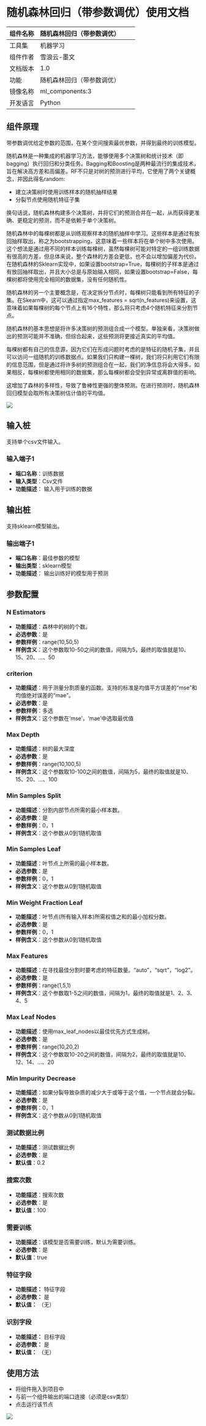 # 随机森林回归（带参数调优）使用文档
| 组件名称 | 随机森林回归（带参数调优） |  |  |
| --- | --- | --- | --- |
| 工具集 | 机器学习 |  |  |
| 组件作者 | 雪浪云-墨文 |  |  |
| 文档版本 | 1.0 |  |  |
| 功能 | 随机森林回归（带参数调优） |  |  |
| 镜像名称 | ml_components:3 |  |  |
| 开发语言 | Python |  |  |

## 组件原理
带参数调优给定参数的范围，在某个空间搜索最优参数，并得到最终的训练模型。

随机森林是一种集成的机器学习方法，能够使用多个决策树和统计技术（即bagging）执行回归和分类任务。Bagging和Boosting是两种最流行的集成技术，旨在解决高方差和高偏差。RF不只是对树的预测进行平均，它使用了两个关键概念，并因此得名random:

- 建立决策树时使用训练样本的随机抽样结果
- 分裂节点使用随机特征子集

换句话说，随机森林构建多个决策树，并将它们的预测合并在一起，从而获得更准确、更稳定的预测，而不是依赖于单个决策树。

随机森林中的每棵树都是从训练观察样本的随机抽样中学习。这些样本是通过有放回抽样取出，称之为bootstrapping，这意味着一些样本将在单个树中多次使用。这个想法是通过用不同的样本训练每棵树，虽然每棵树可能对特定的一组训练数据有很高的方差，但总体来说，整个森林的方差会更低，也不会以增加偏差为代价。在随机森林的Sklearn实现中，如果设置bootstrap=True，每棵树的子样本是通过有放回抽样取出，并且大小总是与原始输入相同，如果设置bootstrap=False，每棵树都将使用完全相同的数据集，没有任何随机性。

随机森林的另一个主要概念是，在决定拆分节点时，每棵树只能看到所有特征的子集。在Skearn中，这可以通过指定max_features = sqrt(n_features)来设置，这意味着如果每棵树的每个节点上有16个特性，那么将只考虑4个随机特征来分割节点。

随机森林的基本思想是将许多决策树的预测组合成一个模型。单独来看，决策树做出的预测可能并不准确，但综合起来，这些预测将更接近真实的平均值。

每棵树都有自己的信息源，因为它们在形成问题时考虑的是特征的随机子集，并且可以访问一组随机的训练数据点。如果我们只构建一棵树，我们将只利用它们有限的信息范围，但是通过将许多树的预测组合在一起，我们的净信息将会大得多。如果相反，每棵树都使用相同的数据集，那么每棵树都会受到异常或离群值的影响。

这增加了森林的多样性，导致了鲁棒性更强的整体预测。在进行预测时，随机森林回归模型会取所有决策树估计值的平均值。

![](./img/10.png)
## 输入桩
支持单个csv文件输入。
### 输入端子1

- **端口名称**：训练数据
- **输入类型**：Csv文件
- **功能描述**： 输入用于训练的数据
## 输出桩
支持sklearn模型输出。
### 输出端子1

- **端口名称**：最佳参数的模型
- **输出类型**：sklearn模型
- **功能描述**： 输出训练好的模型用于预测
## 参数配置
### N Estimators

- **功能描述**：森林中的树的个数。
- **必选参数**：是
- **参数样例**：range(10,50,5)
- **样例含义**：这个参数取10-50之间的数值，间隔为5，最终的取值就是10、15、20、...、50
### criterion

- **功能描述**：用于测量分割质量的函数。支持的标准是均值平方误差的“mse”和均值绝对误差的“mae”。
- **必选参数**：是
- **参数样例**：多选
- **样例含义**：这个参数在‘mse’，‘mae’中选取最优值
### Max Depth

- **功能描述**：树的最大深度
- **必选参数**：是
- **参数样例**：range(10,100,5)
- **样例含义**：这个参数取10-100之间的数值，间隔为5，最终的取值就是10、15、20、...、100
### Min Samples Split

- **功能描述**：分割内部节点所需的最小样本数。
- **必选参数**：是
- **参数样例**：0，1
- **样例含义**：这个参数从0到1随机取值
### Min Samples Leaf

- **功能描述**：叶节点上所需的最小样本数。
- **必选参数**：是
- **参数样例**：0，1
- **样例含义**：这个参数从0到1随机取值
### Min Weight Fraction Leaf

- **功能描述**：叶节点(所有输入样本)所需权值之和的最小加权分数。
- **必选参数**：是
- **参数样例**：0，1
- **样例含义**：这个参数从0到1随机取值
### Max Features

- **功能描述**：在寻找最佳分割时要考虑的特征数量。“auto”，“sqrt”，“log2”。
- **必选参数**：是
- **参数样例**：range(1,5,1)
- **样例含义**：这个参数取1-5之间的数值，间隔为1，最终的取值就是1、2、3、4、5
### Max Leaf Nodes

- **功能描述**：使用max_leaf_nodes以最佳优先方式生成树。
- **必选参数**：是
- **参数样例**：range(10,20,2)
- **样例含义**：这个参数取10-20之间的数值，间隔为2，最终的取值就是10、12、14、...、20
### Min Impurity Decrease

- **功能描述**：如果分裂导致杂质的减少大于或等于这个值，一个节点就会分裂。
- **必选参数**：是
- **参数样例**：0，1
- **样例含义**：这个参数从0到1随机取值
### 测试数据比例

- **功能描述**：测试数据比例
- **必选参数**：是
- **默认值**：0.2
### 搜索次数

- **功能描述**：搜索次数
- **必选参数**：是
- **默认值**：100
### 需要训练

- **功能描述**：该模型是否需要训练，默认为需要训练。
- **必选参数**：是
- **默认值**：true

### 特征字段

- **功能描述：** 特征字段
- **必选参数：** 是
- **默认值：** （无）

### 识别字段

- **功能描述：** 目标字段
- **必选参数：** 是
- **默认值：** （无）
## 使用方法
- 将组件拖入到项目中
- 与前一个组件输出的端口连接（必须是csv类型）
- 点击运行该节点


![](./img/随机森林回归.png)



